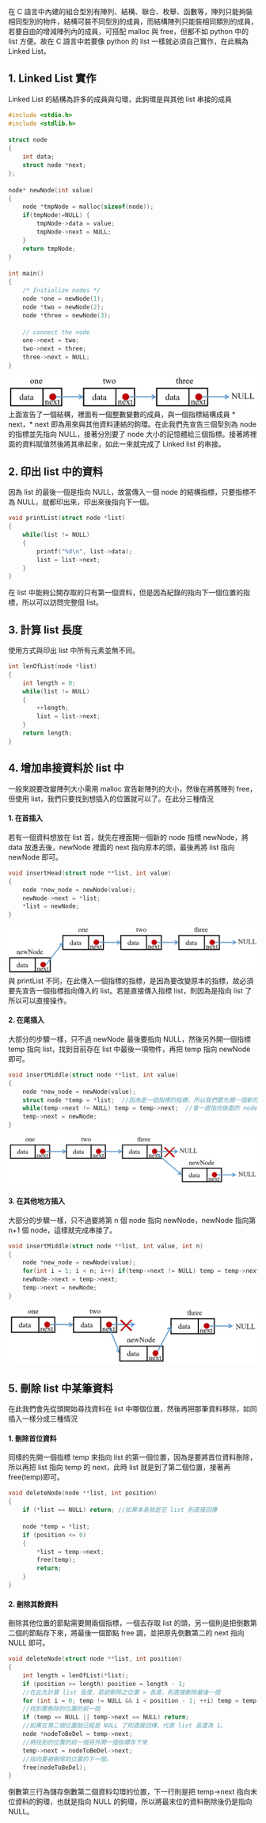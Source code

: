 在 C 語言中內建的組合型別有陣列、結構、聯合、枚舉、函數等，陣列只能夠裝相同型別的物件，結構可裝不同型別的成員，而結構陣列只能裝相同類別的成員，若要自由的增減陣列內的成員，可搭配 malloc 與 free，但都不如 python 中的 list 方便。故在 C 語言中若要像 python 的 list 一樣就必須自己實作，在此稱為Linked List。

## 1. Linked List 實作
Linked List 的結構為許多的成員與勾環，此鉤環是與其他 list 串接的成員
```C
#include <stdio.h>
#include <stdlib.h>

struct node
{
    int data;
    struct node *next;
};

node* newNode(int value)
{
    node *tmpNode = malloc(sizeof(node));
    if(tmpNode!=NULL) {
        tmpNode->data = value;
        tmpNode->next = NULL;
    }
    return tmpNode;
}

int main()
{
    /* Initialize nodes */
    node *one = newNode(1);
    node *two = newNode(2);
    node *three = newNode(3);

    // connect the node
    one->next = two;
    two->next = three;
    three->next = NULL;
}
```
![image](pic/list-hooked.jpg)
上面宣告了一個結構，裡面有一個整數變數的成員，與一個指標結構成員 * next，* next 即為用來與其他資料連結的鉤環。在此我們先宣告三個型別為 node 的指標並先指向 NULL，接著分別要了 node 大小的記憶體給三個指標。接著將裡面的資料賦值然後將其串起來，如此一來就完成了 Linked list 的串接。

## 2. 印出 list 中的資料
因為 list 的最後一個是指向 NULL，故當傳入一個 node 的結構指標，只要指標不為 NULL，就都印出來，印出來後指向下一個。
```C
void printList(struct node *list)
{
    while(list != NULL)
    {
        printf("%d\n", list->data);
        list = list->next;
    }
}
```
在 list 中能夠公開存取的只有第一個資料，但是因為紀錄的指向下一個位置的指標，所以可以訪問完整個 list。

## 3. 計算 list 長度
使用方式與印出 list 中所有元素並無不同。
```C
int lenOfList(node *list)
{
    int length = 0;
    while(list != NULL)
    {
        ++length;
        list = list->next;
    }
    return length;
}
```
## 4. 增加串接資料於 list 中
一般來說要改變陣列大小需用 malloc 宣告新陣列的大小，然後在將舊陣列 free，但使用 list，我們只要找到想插入的位置就可以了。在此分三種情況
#### 1. 在首插入
若有一個資料想放在 list 首，就先在裡面開一個新的 node 指標 newNode，將 data 放進去後，newNode 裡面的 next 指向原本的頭，最後再將 list 指向 newNode 即可。
```C
void insertHead(struct node **list, int value)
{
    node *new_node = newNode(value);
    newNode->next = *list;
    *list = newNode;
}
```
![image](pic/insert-at-head.jpg)
與 printList 不同，在此傳入一個指標的指標，是因為要改變原本的指標，故必須要先宣告一個指標指向傳入的 list。若是直接傳入指標 list，則因為是指向 list 了所以可以直接操作。
#### 2. 在尾插入
大部分的步驟一樣，只不過 newNode 最後要指向 NULL，然後另外開一個指標 temp 指向 list，找到目前存在 list 中最後一項物件，再把 temp 指向 newNode 即可。
```C
void insertMiddle(struct node **list, int value)
{
    node *new_node = newNode(value);
    struct node *temp = *list;  //因為是一個指標的指標，所以我們要先開一個新的 node 指標指向 list
    while(temp->next != NULL) temp = temp->next;  //會一直指向後面的 node 直到最後一個
    temp->next = newNode;
}
```
![image](pic/insert-at-tail.jpg)
#### 3. 在其他地方插入
大部分的步驟一樣，只不過要將第 n 個 node 指向 newNode，newNode 指向第 n+1 個 node，這樣就完成串接了。
```C
void insertMiddle(struct node **list, int value, int n)
{
    node *new_node = newNode(value);
    for(int i = 1; i < n; i++) if(temp->next != NULL) temp = temp->next;
    newNode->next = temp->next;
    temp->next = newNode;
}
```
![image](pic/insert-in-middle.jpg)
## 5. 刪除 list 中某筆資料
在此我們會先從頭開始尋找資料在 list 中哪個位置，然後再把那筆資料移除，如同插入一樣分成三種情況
#### 1. 刪除首位資料
同樣的先開一個指標 temp 來指向 list 的第一個位置，因為是要將首位資料刪除，所以再把 list 指向 temp 的 next，此時 list 就是到了第二個位置，接著再free(temp)即可。
```C
void deleteNode(node **list, int position) 
{
    if (*list == NULL) return; //如果本身就是空 list 則直接回傳

    node *temp = *list;
    if (position <= 0) 
    {
        *list = temp->next;
        free(temp);
        return;
    }
}
```
#### 2. 刪除其餘資料
刪除其他位置的節點需要開兩個指標，一個去存取 list 的頭，另一個則是把倒數第二個的節點存下來，將最後一個節點 free 調，並把原先倒數第二的 next 指向 NULL 即可。
```C
void deleteNode(struct node **list, int position)
{
    int length = lenOfList(*list);
    if (position >= length) position = length - 1;
    //在此先計算 list 長度，若欲刪除之位置 > 長度，則直接刪除最後一個
    for (int i = 0; temp != NULL && i < position - 1; ++i) temp = temp->next;
    //找到要刪除的位置的前一個
    if (temp == NULL || temp->next == NULL) return;
    //如果在第二個位置就已經是 NULL 了則直接回傳，代表 list 長度為 1。
    node *nodeToBeDel = temp->next;
    //將找到的位置的前一個另外開一個指標存下來
    temp->next = nodeToBeDel->next;
    //指向要被刪除的位置的下一個。
    free(nodeToBeDel);
}
```
倒數第三行為儲存倒數第二個資料勾環的位置，下一行則是把 temp->next 指向末位資料的鉤環，也就是指向 NULL 的鉤環，所以將最末位的資料刪除後仍是指向 NULL。
